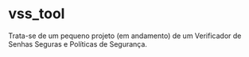 # vss_tool
Trata-se de um pequeno projeto (em andamento) de um Verificador de Senhas Seguras e Políticas de Segurança. 
